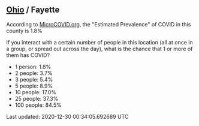 
## [Ohio](/united-states/ohio) / Fayette

According to [MicroCOVID.org](http://microcovid.org),
the "Estimated Prevalence" of COVID in this county is 1.8%

If you interact with a certain number of people in this location
(all at once in a group, or spread out across the day), what is the chance that
1 or more of them has COVID?

- 1 person: 1.8%
- 2 people: 3.7%
- 3 people: 5.4%
- 5 people: 8.9%
- 10 people: 17.0%
- 25 people: 37.3%
- 100 people: 84.5%

Last updated: 2020-12-30 00:34:05.692689 UTC
